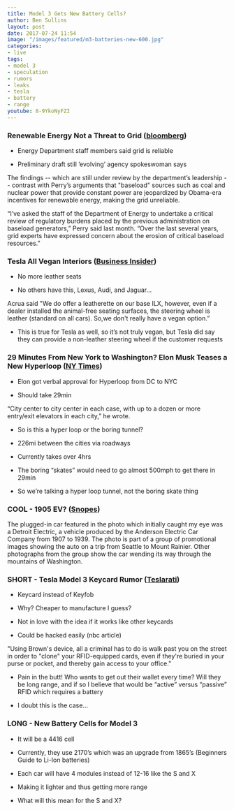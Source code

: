 ```yaml
---
title: Model 3 Gets New Battery Cells?
author: Ben Sullins
layout: post
date: 2017-07-24 11:54
image: "/images/featured/m3-batteries-new-600.jpg"
categories:
- live
tags:
- model 3
- speculation
- rumors
- leaks
- tesla
- battery
- range
youtube: 8-9YkoNyFZI
---
```



### Renewable Energy Not a Threat to Grid ([bloomberg](https://www.bloomberg.com/news/articles/2017-07-14/renewable-energy-not-a-threat-to-grid-draft-of-u-s-study-finds))

- Energy Department staff members said grid is reliable

- Preliminary draft still ’evolving’ agency spokeswoman says

The findings -- which are still under review by the department’s leadership -- contrast with Perry’s arguments that "baseload" sources such as coal and nuclear power that provide constant power are jeopardized by Obama-era incentives for renewable energy, making the grid unreliable.

“I’ve asked the staff of the Department of Energy to undertake a critical review of regulatory burdens placed by the previous administration on baseload generators,” Perry said last month. “Over the last several years, grid experts have expressed concern about the erosion of critical baseload resources.”

### Tesla All Vegan Interiors ([Business Insider](http://www.businessinsider.com/teslas-vegan-interior-options-are-ahead-of-many-competitors-2015-6))

- No more leather seats

- No others have this, Lexus, Audi, and Jaguar…

Acrua said "We do offer a leatherette on our base ILX, however, even if a dealer installed the animal-free seating surfaces, the steering wheel is leather (standard on all cars). So,we don't really have a vegan option.”

- This is true for Tesla as well, so it’s not truly vegan, but Tesla did say they can provide a non-leather steering wheel if the customer requests

### 29 Minutes From New York to Washington? Elon Musk Teases a New Hyperloop ([NY Times](https://www.nytimes.com/2017/07/20/business/elon-musk-hyperloop.html))

- Elon got verbal approval for Hyperloop from DC to NYC

- Should take 29min

“City center to city center in each case, with up to a dozen or more entry/exit elevators in each city,” he wrote.

- So is this a hyper loop or the boring tunnel?

- 226mi between the cities via roadways

- Currently takes over 4hrs

- The boring “skates” would need to go almost 500mph to get there in 29min

- So we’re talking a hyper loop tunnel, not the boring skate thing

### COOL - 1905 EV? ([Snopes](http://www.snopes.com/electric-car-1905/))

The plugged-in car featured in the photo which initially caught my eye was a Detroit Electric, a vehicle produced by the Anderson Electric Car Company from 1907 to 1939. The photo is part of a group of promotional images showing the auto on a trip from Seattle to Mount Rainier. Other photographs from the group show the car wending its way through the mountains of Washington.

### SHORT - Tesla Model 3 Keycard Rumor ([Teslarati](http://www.teslarati.com/tesla-svp-spotted-entering-model-3-rumored-key-card-instead-fob/))

- Keycard instead of Keyfob

- Why? Cheaper to manufacture I guess?

- Not in love with the idea if it works like other keycards

- Could be hacked easily (nbc article)

"Using Brown's device, all a criminal has to do is walk past you on the street in order to "clone" your RFID-equipped cards, even if they're buried in your purse or pocket, and thereby gain access to your office."

- Pain in the butt! Who wants to get out their wallet every time? Will they be long range, and if so I believe that would be “active” versus “passive” RFID which requires a battery

- I doubt this is the case…

### LONG - New Battery Cells for Model 3

- It will be a 4416 cell

- Currently, they use 2170’s which was an upgrade from 1865’s (Beginners Guide to Li-Ion batteries)

- Each car will have 4 modules instead of 12-16 like the S and X

- Making it lighter and thus getting more range

- What will this mean for the S and X?